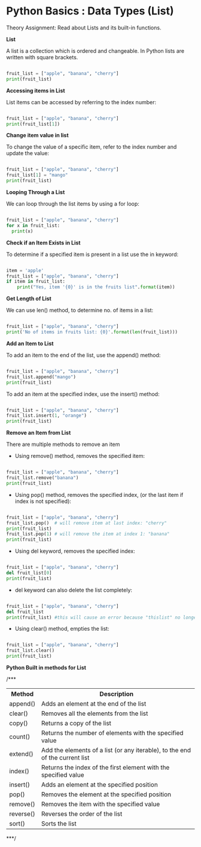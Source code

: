 # Python Basics : Data Types (List)

Theory Assignment: Read about Lists and its built-in functions.

**List**

A list is a collection which is ordered and changeable. In Python lists are written with square brackets.

```python

fruit_list = ["apple", "banana", "cherry"]
print(fruit_list)

```

**Accessing items in List**

List items can be accessed by referring to the index number:

```python

fruit_list = ["apple", "banana", "cherry"]
print(fruit_list[1])

```

**Change item value in list**

To change the value of a specific item, refer to the index number and update the value:

```python

fruit_list = ["apple", "banana", "cherry"]
fruit_list[1] = "mango"
print(fruit_list)

```

**Looping Through a List**

We can loop through the list items by using a for loop:

```python

fruit_list = ["apple", "banana", "cherry"]
for x in fruit_list:
  print(x)

```

**Check if an Item Exists in List**

To determine if a specified item is present in a list use the in keyword:

```python

item = 'apple'
fruit_list = ["apple", "banana", "cherry"]
if item in fruit_list:
    print("Yes, item '{0}' is in the fruits list".format(item))

```

**Get Length of List**

We can use len() method, to determine no. of items in a list:

```python

fruit_list = ["apple", "banana", "cherry"]
print('No of items in fruits list: {0}'.format(len(fruit_list)))

```

**Add an Item to List**

To add an item to the end of the list, use the append() method:

```python

fruit_list = ["apple", "banana", "cherry"]
fruit_list.append("mango")
print(fruit_list)

```

To add an item at the specified index, use the insert() method:

```python

fruit_list = ["apple", "banana", "cherry"]
fruit_list.insert(1, "orange")
print(fruit_list)

```

**Remove an Item from List**

There are multiple methods to remove an item

- Using remove() method, removes the specified item:

```python

fruit_list = ["apple", "banana", "cherry"]
fruit_list.remove("banana")
print(fruit_list)

```

- Using pop() method, removes the specified index, (or the last item if index is not specified):

```python

fruit_list = ["apple", "banana", "cherry"]
fruit_list.pop()  # will remove item at last index: "cherry"
print(fruit_list)
fruit_list.pop(1) # will remove the item at index 1: "banana"
print(fruit_list)

```

- Using del keyword, removes the specified index:

```python

fruit_list = ["apple", "banana", "cherry"]
del fruit_list[0]
print(fruit_list)

```

- del keyword can also delete the list completely:

```python

fruit_list = ["apple", "banana", "cherry"]
del fruit_list
print(fruit_list) #this will cause an error because "thislist" no longer exists.

```

- Using clear() method, empties the list:

```python

fruit_list = ["apple", "banana", "cherry"]
fruit_list.clear()
print(fruit_list)

```

**Python Built in methods for List**

/***
<table class="tg">
<tr>
<th class="tg-yw4l"><b>Method<b></th>
<th class="tg-yw4l"><b>Description<b></th>
</tr>
<tr>
  <td class="tg-yw4l">append()</td>
  <td class="tg-yw4l">Adds an element at the end of the list</td>
</tr>
<tr>
  <td class="tg-yw4l">clear()</td>
  <td class="tg-yw4l">Removes all the elements from the list</td>
</tr>
<tr>
  <td class="tg-yw4l">copy()</td>
  <td class="tg-yw4l">Returns a copy of the list</td>
</tr>
<tr>
  <td class="tg-yw4l">count()</td>
  <td class="tg-yw4l">Returns the number of elements with the specified value</td>
</tr>
<tr>
  <td class="tg-yw4l">extend()</td>
  <td class="tg-yw4l">Add the elements of a list (or any iterable), to the end of the current list
  </td>
</tr>
<tr>
  <td class="tg-yw4l">index()</td>
  <td class="tg-yw4l">Returns the index of the first element with the specified value</td>
</tr>
<tr>
  <td class="tg-yw4l">insert()</td>
  <td class="tg-yw4l">Adds an element at the specified position</td>
</tr>
<tr>
  <td class="tg-yw4l">pop()</td>
  <td class="tg-yw4l">Removes the element at the specified position</td>
</tr>
<tr>
  <td class="tg-yw4l">remove()</td>
  <td class="tg-yw4l">Removes the item with the specified value</td>
</tr>
<tr>
  <td class="tg-yw4l">reverse()</td>
  <td class="tg-yw4l">Reverses the order of the list</td>
</tr>
<tr>
  <td class="tg-yw4l">sort()</td>
  <td class="tg-yw4l">Sorts the list</td>
</tr>
</table>

***/
